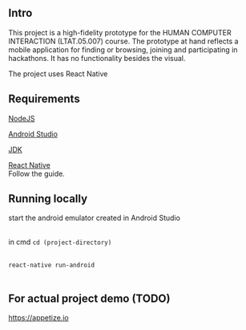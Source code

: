 ## Intro

This project is a high-fidelity prototype for the HUMAN COMPUTER INTERACTION (LTAT.05.007) course. The prototype at hand reflects a mobile application for finding or browsing, joining and participating in hackathons. It has no functionality besides the visual.

The project uses React Native


## Requirements

[NodeJS](https://nodejs.org/en/download/)

[Android Studio](https://developer.android.com/studio/index.html)

[JDK](https://www.oracle.com/technetwork/java/javase/downloads/jdk8-downloads-2133151.html)

[React Native](https://facebook.github.io/react-native/docs/getting-started)
<br />Follow the guide.


## Running locally

start the android emulator created in Android Studio<br /><br />

in cmd `cd (project-directory)`<br /><br />

`react-native run-android`<br /><br />

## For actual project demo (TODO)

https://appetize.io
